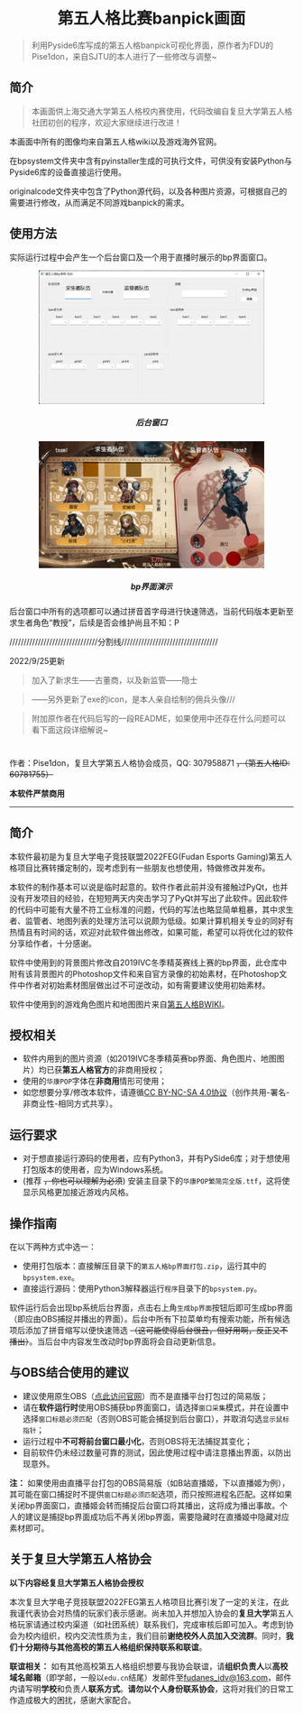 <h1 align="center">第五人格比赛banpick画面</h1>

>利用Pyside6库写成的第五人格banpick可视化界面，原作者为FDU的Pise1don，来自SJTU的本人进行了一些修改与调整~

## 简介

>本画面供上海交通大学第五人格校内赛使用，代码改编自复旦大学第五人格社团初创的程序，欢迎大家继续进行改进！

本画面中所有的图像均来自第五人格wiki以及游戏海外官网。

在bpsystem文件夹中含有pyinstaller生成的可执行文件，可供没有安装Python与Pyside6库的设备直接运行使用。

originalcode文件夹中包含了Python源代码，以及各种图片资源，可根据自己的需要进行修改，从而满足不同游戏banpick的需求。

## 使用方法

实际运行过程中会产生一个后台窗口及一个用于直播时展示的bp界面窗口。

<p align='center'><img width="400" src="https://github.com/Stephanie1031/identityv-banpickSJTU/blob/main/background.png"></p>
<h5 align="center">后台窗口</h5>

<p align='center'><img width="400" src="https://github.com/Stephanie1031/identityv-banpickSJTU/blob/main/bp-example.png"></p>
<h5 align="center">bp界面演示</h5>

后台窗口中所有的选项都可以通过拼音首字母进行快速筛选，当前代码版本更新至求生者角色“教授”，后续是否会维护尚且不知：P

///////////////////////////////分割线//////////////////////////////////

2022/9/25更新

>加入了新求生——古董商，以及新监管——隐士

>——另外更新了exe的icon，是本人亲自绘制的佣兵头像///

>附加原作者在代码后写的一段README，如果使用中还存在什么问题可以看下面这段详细解说~

#

作者：Pise1don，复旦大学第五人格协会成员，QQ: 307958871 ~~，（第五人格ID: 60781755）~~

**本软件严禁商用**

---

## 简介

本软件最初是为复旦大学电子竞技联盟2022FEG(Fudan Esports Gaming)第五人格项目比赛转播定制的，现考虑到有一些朋友也想使用，特做修改并发布。

本软件的制作基本可以说是临时起意的。软件作者此前并没有接触过PyQt，也并没有开发项目的经验，在短短两天内突击学习了PyQt并写出了此软件。因此软件的代码中可能有大量不符工业标准的问题，代码的写法也略显简单粗暴，其中求生者、监管者、地图列表的处理方法可以说颇为低级。如果计算机相关专业的同好有热情且有时间的话，欢迎对此软件做出修改，如果可能，希望可以将优化过的软件分享给作者，十分感谢。

软件中使用到的背景图片修改自2019IVC冬季精英赛线上赛的bp界面，此仓库中附有该背景图片的Photoshop文件和来自官方录像的初始素材，在Photoshop文件中作者对初始素材图层做出过不可逆改动，如有需要建议使用初始素材。

软件中使用到的游戏角色图片和地图图片来自[第五人格BWIKI](https://dwrg.wiki/)。

## 授权相关

* 软件内用到的图片资源（如2019IVC冬季精英赛bp界面、角色图片、地图图片）均已获**第五人格官方**的非商用授权；
* 使用的`华康POP`字体在**非商用**情形可使用；
* 如您想要分享/修改本软件，请遵循[CC BY-NC-SA 4.0协议](https://creativecommons.org/licenses/by-nc-sa/4.0/)（创作共用-署名-非商业性-相同方式共享）。

## 运行要求

* 对于想直接运行源码的使用者，应有Python3，并有PySide6库；对于想使用打包版本的使用者，应为Windows系统。
* (推荐 ~~，你也可以理解为必须~~) 安装主目录下的`华康POP繁简完全版.ttf`，这将使显示风格更加接近游戏内风格。

## 操作指南

在以下两种方式中选一：

* 使用打包版本：直接解压目录下的`第五人格bp界面打包.zip`，运行其中的`bpsystem.exe`。
* 直接运行源码：使用Python3解释器运行`程序`目录下的`bpsystem.py`。

软件运行后会出现bp系统后台界面，点击右上角`生成bp界面`按钮后即可生成bp界面（即应由OBS捕捉并播出的界面）。后台中所有下拉菜单均有搜索功能，所有候选项后添加了拼音缩写以便快速筛选 ~~（这可能使得后台很丑，但好用啊，反正又不播出）~~。当后台中内容发生改动时bp界面将会自动更新信息。

## 与OBS结合使用的建议

* 建议使用原生OBS（[点此访问官网](https://obsproject.com/)）而不是直播平台打包过的简易版；
* 请在**软件运行时**使用OBS捕获bp界面窗口，请选择`窗口采集`模式，并在设置中选择`窗口标题必须匹配`（否则OBS可能会捕捉到后台窗口），并取消勾选`显示鼠标指针`；
* 运行过程中**不可将前台窗口最小化**，否则OBS将无法捕捉其变化；
* 目前软件仍未经过数量可靠的测试，因此使用过程中请注意播出界面，以防出现意外。

**注：** 如果使用由直播平台打包的OBS简易版（如B站直播姬，下以直播姬为例），其可能在窗口捕捉时不提供`窗口标题必须匹配`选项，而只按照进程名匹配。这样如果关闭bp界面窗口，直播姬会转而捕捉后台窗口将其播出，这将成为播出事故。个人的建议是捕捉bp界面成功后不再关闭bp界面，需要隐藏时在直播姬中隐藏对应素材即可。

## 关于复旦大学第五人格协会

**以下内容经复旦大学第五人格协会授权**

本次复旦大学电子竞技联盟2022FEG第五人格项目比赛引发了一定的关注，在此我谨代表协会对热情的玩家们表示感谢。尚未加入并想加入协会的**复旦大学**第五人格玩家请通过校内渠道（如社团系统）联系我们，完成审核后即可加入。考虑到协会为校内组织，校内交流性质为主，我们目前**谢绝校外人员加入交流群**。同时，**我们十分期待与其他高校的第五人格组织保持联系和联谊**。

**联谊相关：** 如有其他高校第五人格组织想要与我协会联谊，请**组织负责人**以**高校域名邮箱**（即学邮，一般以`edu.cn`结尾）发邮件至[fudanes_idv@163.com](mailto:fudanes_idv@163.com)，邮件内请写明**学校**和负责人**联系方式**。**请勿以个人身份联系协会**，这将对我们的日常工作造成极大的困扰，感谢大家配合。